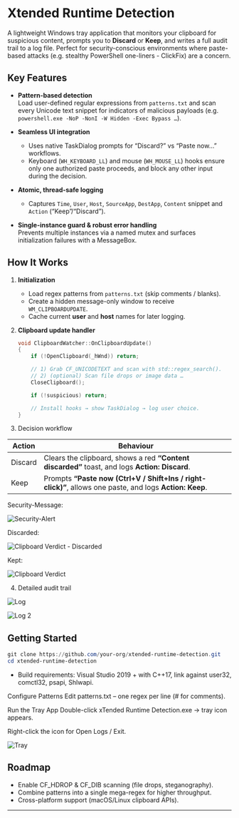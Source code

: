 # Xtended Runtime Detection

A lightweight Windows tray application that monitors your clipboard for suspicious content, prompts you to **Discard** or **Keep**, and writes a full audit trail to a log file. Perfect for security-conscious environments where paste-based attacks (e.g. stealthy PowerShell one-liners - ClickFix) are a concern.


## Key Features

- **Pattern-based detection**  
  Load user-defined regular expressions from `patterns.txt` and scan every Unicode text snippet for indicators of malicious payloads (e.g. `powershell.exe -NoP -NonI -W Hidden -Exec Bypass …`).

- **Seamless UI integration**  
  - Uses native TaskDialog prompts for “Discard?” vs “Paste now…” workflows.  
  - Keyboard (`WH_KEYBOARD_LL`) and mouse (`WH_MOUSE_LL`) hooks ensure only one authorized paste proceeds, and block any other input during the decision.

- **Atomic, thread-safe logging**  
  - Captures `Time`, `User`, `Host`, `SourceApp`, `DestApp`, `Content` snippet and `Action` (“Keep”/“Discard”).  


- **Single-instance guard & robust error handling**  
  Prevents multiple instances via a named mutex and surfaces initialization failures with a MessageBox.


##  How It Works

1. **Initialization**  
   - Load regex patterns from `patterns.txt` (skip comments / blanks).  
   - Create a hidden message-only window to receive `WM_CLIPBOARDUPDATE`.  
   - Cache current **user** and **host** names for later logging.


2. **Clipboard update handler**  
   ```cpp
   void ClipboardWatcher::OnClipboardUpdate()
   {
       if (!OpenClipboard(_hWnd)) return;

       // 1) Grab CF_UNICODETEXT and scan with std::regex_search().
       // 2) (optional) Scan file drops or image data …
       CloseClipboard();

       if (!suspicious) return;

       // Install hooks → show TaskDialog → log user choice.
   }


3. Decision workflow


| Action  | Behaviour                                                                                                   |
|---------|-------------------------------------------------------------------------------------------------------------|
| Discard | Clears the clipboard, shows a red **“Content discarded”** toast, and logs **Action: Discard**.              |
| Keep    | Prompts **“Paste now (Ctrl+V / Shift+Ins / right-click)”**, allows one paste, and logs **Action: Keep**. |



Security-Message:


![Security-Alert](https://github.com/user-attachments/assets/69086824-1007-4f43-952a-edf7134bf1a8)



Discarded:


![Clipboard Verdict - Discarded](https://github.com/user-attachments/assets/c02f850f-7ea9-442b-b745-82736d79e086)


Kept:


![Clipboard Verdict](https://github.com/user-attachments/assets/cd6e46e8-91db-4b74-b96f-22d94318173b)




4. Detailed audit trail


![Log](https://github.com/user-attachments/assets/c5d50388-c929-4693-b910-99ce638f285a)


![Log 2](https://github.com/user-attachments/assets/151051e9-231d-4339-856f-f9fba0273edc)


## Getting Started


```powershell
git clone https://github.com/your-org/xtended-runtime-detection.git
cd xtended-runtime-detection
```


- Build requirements: Visual Studio 2019 + with C++17, link against user32, comctl32, psapi, Shlwapi.


Configure Patterns
Edit patterns.txt – one regex per line (# for comments).

Run the Tray App
Double-click xTended Runtime Detection.exe → tray icon appears.

Right-click the icon for Open Logs / Exit.

![Tray](https://github.com/user-attachments/assets/87c82a44-98b3-400e-8529-d79da02b8dc1)



## Roadmap
- Enable CF_HDROP & CF_DIB scanning (file drops, steganography).
- Combine patterns into a single mega-regex for higher throughput.
- Cross-platform support (macOS/Linux clipboard APIs).


---
